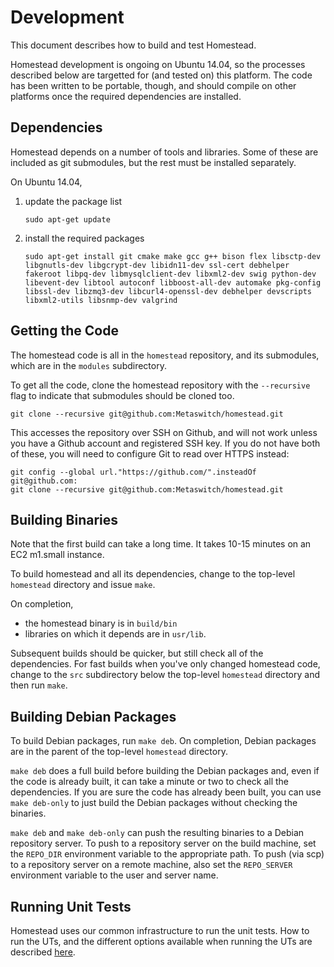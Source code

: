 # Development

This document describes how to build and test Homestead.

Homestead development is ongoing on Ubuntu 14.04, so the processes described
below are targetted for (and tested on) this platform.  The code has been
written to be portable, though, and should compile on other platforms once the
required dependencies are installed.

## Dependencies

Homestead depends on a number of tools and libraries.  Some of these are
included as git submodules, but the rest must be installed separately.

On Ubuntu 14.04,

1.  update the package list

        sudo apt-get update

2.  install the required packages

        sudo apt-get install git cmake make gcc g++ bison flex libsctp-dev libgnutls-dev libgcrypt-dev libidn11-dev ssl-cert debhelper fakeroot libpq-dev libmysqlclient-dev libxml2-dev swig python-dev libevent-dev libtool autoconf libboost-all-dev automake pkg-config libssl-dev libzmq3-dev libcurl4-openssl-dev debhelper devscripts libxml2-utils libsnmp-dev valgrind

## Getting the Code

The homestead code is all in the `homestead` repository, and its submodules, which
are in the `modules` subdirectory.

To get all the code, clone the homestead repository with the `--recursive` flag to
indicate that submodules should be cloned too.

    git clone --recursive git@github.com:Metaswitch/homestead.git

This accesses the repository over SSH on Github, and will not work unless you have a Github account and registered SSH key. If you do not have both of these, you will need to configure Git to read over HTTPS instead:

    git config --global url."https://github.com/".insteadOf git@github.com:
    git clone --recursive git@github.com:Metaswitch/homestead.git
	
## Building Binaries

Note that the first build can take a long time. It takes 10-15 minutes on 
an EC2 m1.small instance.

To build homestead and all its dependencies, change to the top-level `homestead`
directory and issue `make`.

On completion,

* the homestead binary is in `build/bin`
* libraries on which it depends are in `usr/lib`.

Subsequent builds should be quicker, but still check all of the
dependencies.  For fast builds when you've only changed homestead code, change to
the `src` subdirectory below the top-level `homestead` directory and then run
`make`.

## Building Debian Packages

To build Debian packages, run `make deb`.  On completion, Debian packages
are in the parent of the top-level `homestead` directory.

`make deb` does a full build before building the Debian packages and, even if
the code is already built, it can take a minute or two to check all the
dependencies.  If you are sure the code has already been built, you can use
`make deb-only` to just build the Debian packages without checking the
binaries.

`make deb` and `make deb-only` can push the resulting binaries to a Debian
repository server.  To push to a repository server on the build machine, set
the `REPO_DIR` environment variable to the appropriate path.  To push (via
scp) to a repository server on a remote machine, also set the `REPO_SERVER`
environment variable to the user and server name.

## Running Unit Tests

Homestead uses our common infrastructure to run the unit tests. How to run the UTs, and the different options available when running the UTs are described [here](http://clearwater.readthedocs.io/en/latest/Running_unit_tests.html#c-unit-tests).
